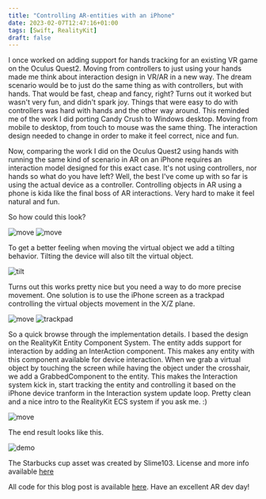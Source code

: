 ```yaml
---
title: "Controlling AR-entities with an iPhone"
date: 2023-02-07T12:47:16+01:00
tags: [Swift, RealityKit]
draft: false
---
```

I once worked on adding support for hands tracking for an existing VR game on the Oculus Quest2. Moving from controllers to just using your hands made me think about interaction design in VR/AR in a new way. The dream scenario would be to just do the same thing as with controllers, but with hands. That would be fast, cheap and fancy, right? Turns out it worked but wasn't very fun, and didn't spark joy. Things that were easy to do with controllers was hard with hands and the other way around. This reminded me of the work I did porting Candy Crush to Windows desktop. Moving from mobile to desktop, from touch to mouse was the same thing. The interaction design needed to change in order to make it feel correct, nice and fun. 

Now, comparing the work I did on the Oculus Quest2 using hands with running the same kind of scenario in AR on an iPhone requires an interaction model designed for this exact case. It's not using controllers, nor hands so what do you have left? Well, the best I've come up with so far is using the actual device as a controller. Controlling objects in AR using a phone is kida like the final boss of AR interactions. Very hard to make it feel natural and fun.

So how could this look?

![move](/interaction_move.png)
![move](/device_move.gif)

To get a better feeling when moving the virtual object we add a tilting behavior. Tilting the device will also tilt the virtual object.

![tilt](/device_tilt.gif)

Turns out this works pretty nice but you need a way to do more precise movement. One solution is to use the iPhone screen as a trackpad controlling the virtual objects movement in the X/Z plane.

![move](/interaction_pan.png)
![trackpad](/device_trackpad.gif)

So a quick browse through the implementation details. I based the design on the RealityKit Entity Component System. The entity adds support for interaction by adding an InterAction component. This makes any entity with this component available for device interaction. When we grab a virtual object by touching the screen while having the object under the crosshair, we add a GrabbedComponent to the entity. This makes the Interaction system kick in, start tracking the entity and controlling it based on the iPhone device tranform in the Interaction system update loop. Pretty clean and a nice intro to the RealityKit ECS system if you ask me. :)

![move](/interaction_ecs.png)

The end result looks like this. 

![demo](/cupmover3.gif)

The Starbucks cup asset was created by Slime103. License and more info available [here](https://skfb.ly/6spIO)

All code for this blog post is available [here](https://github.com/deurell/InterAction). Have an excellent AR dev day!
